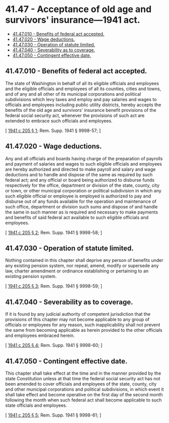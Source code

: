 # 41.47 - Acceptance of old age and survivors' insurance—1941 act.
* [41.47.010 - Benefits of federal act accepted.](#4147010---benefits-of-federal-act-accepted)
* [41.47.020 - Wage deductions.](#4147020---wage-deductions)
* [41.47.030 - Operation of statute limited.](#4147030---operation-of-statute-limited)
* [41.47.040 - Severability as to coverage.](#4147040---severability-as-to-coverage)
* [41.47.050 - Contingent effective date.](#4147050---contingent-effective-date)
## 41.47.010 - Benefits of federal act accepted.
The state of Washington in behalf of all its eligible officials and employees and the eligible officials and employees of all its counties, cities and towns, and of any and all other of its municipal corporations and political subdivisions which levy taxes and employ and pay salaries and wages to officials and employees including public utility districts, hereby accepts the benefits of the old age and survivors' insurance benefit provisions of the federal social security act, whenever the provisions of such act are extended to embrace such officials and employees.

\[ [1941 c 205 § 1](http://leg.wa.gov/CodeReviser/documents/sessionlaw/1941c205.pdf?cite=1941%20c%20205%20§%201); Rem. Supp. 1941 § 9998-57; \]

## 41.47.020 - Wage deductions.
Any and all officials and boards having charge of the preparation of payrolls and payment of salaries and wages to such eligible officials and employees are hereby authorized and directed to make payroll and salary and wage deductions and to handle and dispose of the same as required by such federal act; and any official or board being authorized to disburse funds respectively for the office, department or division of the state, county, city or town, or other municipal corporation or political subdivision in which any such eligible official or employee is employed is authorized to pay and disburse out of any funds available for the operation and maintenance of such office, department or division such sums and dispose of and handle the same in such manner as is required and necessary to make payments and benefits of said federal act available to such eligible officials and employees.

\[ [1941 c 205 § 2](http://leg.wa.gov/CodeReviser/documents/sessionlaw/1941c205.pdf?cite=1941%20c%20205%20§%202); Rem. Supp. 1941 § 9998-58; \]

## 41.47.030 - Operation of statute limited.
Nothing contained in this chapter shall deprive any person of benefits under any existing pension system, nor repeal, amend, modify or supersede any law, charter amendment or ordinance establishing or pertaining to an existing pension system.

\[ [1941 c 205 § 3](http://leg.wa.gov/CodeReviser/documents/sessionlaw/1941c205.pdf?cite=1941%20c%20205%20§%203); Rem. Supp. 1941 § 9998-59; \]

## 41.47.040 - Severability as to coverage.
If it is found by any judicial authority of competent jurisdiction that the provisions of this chapter may not become applicable to any group of officials or employees for any reason, such inapplicability shall not prevent the same from becoming applicable as herein provided to the other officials and employees embraced herein.

\[ [1941 c 205 § 4](http://leg.wa.gov/CodeReviser/documents/sessionlaw/1941c205.pdf?cite=1941%20c%20205%20§%204); Rem. Supp. 1941 § 9998-60; \]

## 41.47.050 - Contingent effective date.
This chapter shall take effect at the time and in the manner provided by the state Constitution unless at that time the federal social security act has not been amended to cover officials and employees of the state, county, city and other municipal corporations and political subdivisions, in which event it shall take effect and become operative on the first day of the second month following the month when such federal act shall become applicable to such state officials and employees.

\[ [1941 c 205 § 5](http://leg.wa.gov/CodeReviser/documents/sessionlaw/1941c205.pdf?cite=1941%20c%20205%20§%205); Rem. Supp. 1941 § 9998-61; \]

